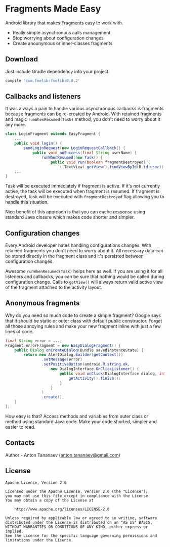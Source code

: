 # Fragments Made Easy

Android library that makes [Fragments](http://developer.android.com/guide/components/fragments.html) easy to work with.
* Really simple asynchronous calls management
* Stop worrying about configuration changes
* Create anounymous or inner-classes fragments

## Download
Just include Gradle dependency into your project:
```groovy
compile 'com.fmelib:fmelib:0.0.2'
```

## Callbacks and listeners

It was always a pain to handle various asynchronous callbacks is fragments because fragments can be re-created by Android. With retained fragments and magic `runWhenResumed(Task)` method, you don't need to worry about it any more.
```java
class LoginFragment extends EasyFragment {
    ...
    public void login() {
        sendLoginRequest(new LoginRequestCallback() {
            public void onSuccess(final String userName) {
                runWhenResumed(new Task() {
                    public void run(boolean fragmentDestroyed) {
                        ((TextView) getView().findViewById(R.id.user)).setText(userName);
    ...
}
```
Task will be executed immediately if fragment is active. If it's not currently active, the task will be executed when fragment is resumed. If fragment is destroyed, task will be executed with `fragmentDestroyed` flag allowing you to handle this situation.

Nice benefit of this approach is that you can cache response using standard Java closure which makes code shorter and simpler.

## Configuration changes

Every Android developer hates handling configurations changes. With retained fragments you don't need to worry about it. All necessary data can be stored directly in the fragment class and it's persisted between configuration changes.

Awesome `runWhenResumed(Task)` helps here as well. If you are using it for all listeners and callbacks, you can be sure that nothing would be called during configuration change. Calls to `getView()` will always return valid active view of the fragment attached to the activity layout.

## Anonymous fragments

Why do you need so much code to create a simple fragment? Google says that it should be static or outer class with default public constructor. Forget all those annoying rules and make your new fragment inline with just a few lines of code.
```java
final String error = ...;
Fragment errorFragment = new EasyDialogFragment() {
    public Dialog onCreateDialog(Bundle savedInstanceState) {
        return new AlertDialog.Builder(getContext())
                .setMessage(error)
                .setPositiveButton(android.R.string.ok,
                    new DialogInterface.OnClickListener() {
                        public void onClick(DialogInterface dialog, int whichButton) {
                            getActivity().finish();
                        }
                    }
                )
                .create();
    }
};
```
How easy is that? Access methods and variables from outer class or method using standard Java code. Make your code shorted, simpler and easier to read.

## Contacts

Author - Anton Tananaev ([anton.tananaev@gmail.com](mailto:anton.tananaev@gmail.com))

## License

    Apache License, Version 2.0

    Licensed under the Apache License, Version 2.0 (the "License");
    you may not use this file except in compliance with the License.
    You may obtain a copy of the License at

        http://www.apache.org/licenses/LICENSE-2.0

    Unless required by applicable law or agreed to in writing, software
    distributed under the License is distributed on an "AS IS" BASIS,
    WITHOUT WARRANTIES OR CONDITIONS OF ANY KIND, either express or implied.
    See the License for the specific language governing permissions and
    limitations under the License.
